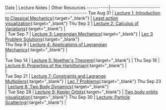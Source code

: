 Date       | Lecture Notes | Other Resources
-----------|------------------------------------------------------------------
Tue Aug 31 | [Lecture 1: Introduction to Classical Mechanics](https://drive.google.com/file/d/1FAw0VdfQPtSlW_jpxXzfrCcpBDuKORc5/view?usp=sharing){:target="_blank"} | [Least action visualization](http://cleonis.nl/physics/phys256/least_action.php){:target="_blank"}
Thu Sep 2  | [Lecture 2: Calculus of Variations](https://drive.google.com/file/d/14lMWSSh4UyErq7UsUkJFEQBOcoSflFMw/view?usp=sharing){:target="_blank"} |  
  | 
Tue Sep 7 | [Lecture 3: Lagrangian Mechanics](https://drive.google.com/file/d/1PaygsWuT-YGerVNnXY2mj-cdFbUSCUaA/view?usp=sharing){:target="_blank"}  | [Lec 3 Problem Solutions](https://drive.google.com/file/d/1Z4pwidEalJNJfdyn0jYjUljyD6ItNRC0/view?usp=sharing){:target="_blank"}  
Thu Sep 9 | [Lecture 4: Applications of Lagrangian Mechanics](https://drive.google.com/file/d/1x5u88Zb3DmV6zTik20qrXeUNyXnqHLXZ/view?usp=sharing){:target="_blank"}   |  
 |  
Tue Sep 14 | [Lecture 5: Noether's Theorem](https://drive.google.com/file/d/1AjlJ-_K5A7hbj89QOUyCXjdN-W0z3xDg/view?usp=sharing){:target="_blank"}  | 
Thu Sep 16 | [Lecture 6: Properties of the Hamiltonian](https://drive.google.com/file/d/1u23mcNgAo1qcLz7UEZxTC5F2v1EqpteD/view?usp=sharing){:target="_blank"}   |  
 |  
Tue Sep 21 | [Lecture 7: Constraints and Lagrange Multipliers](https://drive.google.com/file/d/1OdOEY2N6kYpCpgXZnnjPnPornS_SQ2dR/view?usp=sharing){:target="_blank"}    | [Lec 7 Problems](https://drive.google.com/file/d/1eR6hXfbMzdgS9heqURQkFST45V-CF9F2/view?usp=sharing){:target="_blank"}
Thu Sep 23 | [Lecture 8: Two Body Dynamics](https://drive.google.com/file/d/1c2IjMWWaJk5qmjCmwnrZMm8UwH10eL9E/view?usp=sharing){:target="_blank"}   
  | 
Tue Sep 28 | [Lecture 9: Kepler Orbits](https://drive.google.com/file/d/18jSFhwbln1E4IDPZsrc5zumHmmPXg71a/view?usp=sharing){:target="_blank"}   | [Two body orbits visualization](https://demonstrations.wolfram.com/TheCelestialTwoBodyProblem/){:target="_blank"}
Thu Sep 30 | [Lecture: Particle Scattering](https://drive.google.com/file/d/1iu1n-bcMciixKcmXrl9voEFPrny2Q3B4/view?usp=sharing){:target="_blank"}   |





